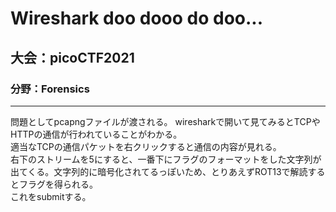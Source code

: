 # Wireshark doo dooo do doo...
## 大会：picoCTF2021
### 分野：Forensics
* * *
問題としてpcapngファイルが渡される。
wiresharkで開いて見てみるとTCPやHTTPの通信が行われていることがわかる。  
適当なTCPの通信パケットを右クリックすると通信の内容が見れる。  
右下のストリームを5にすると、一番下にフラグのフォーマットをした文字列が出てくる。文字列的に暗号化されてるっぽいため、とりあえずROT13で解読するとフラグを得られる。  
これをsubmitする。